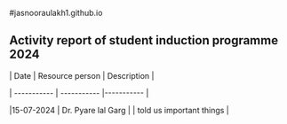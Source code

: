 #jasnooraulakh1.github.io
## Activity report of student induction programme 2024

| Date | Resource person | Description |

| ----------- | ----------- |----------- |

|15-07-2024 | Dr. Pyare lal Garg |
| told us important things  | 

